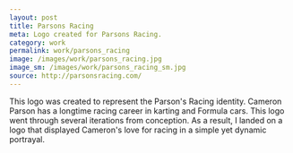 ```yaml
---
layout: post
title: Parsons Racing
meta: Logo created for Parsons Racing.
category: work
permalink: work/parsons_racing
image: /images/work/parsons_racing.jpg
image_sm: /images/work/parsons_racing_sm.jpg
source: http://parsonsracing.com/
---
```


This logo was created to represent the Parson's Racing identity. Cameron Parson has a longtime racing career in karting and Formula cars. This logo went through several iterations from conception. As a result, I landed on a logo that displayed Cameron's love for racing in a simple yet dynamic portrayal.